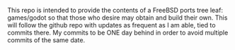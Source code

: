 This repo is intended to provide the contents of a FreeBSD ports tree leaf: games/godot so that those who desire may obtain and build their own. This will follow the github repo with updates as frequent as I am able, tied to commits there. My commits to be ONE day behind in order to avoid multiple commits of the same date.
